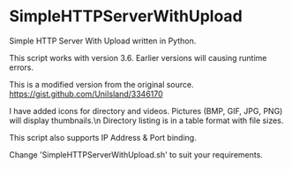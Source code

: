 # SimpleHTTPServerWithUpload
Simple HTTP Server With Upload written in Python.

This script works with version 3.6.
Earlier versions will causing runtime errors.

This is a modified version from the original source.
https://gist.github.com/UniIsland/3346170

I have added icons for directory and videos.
Pictures (BMP, GIF, JPG, PNG) will display thumbnails.\n
Directory listing is in a table format with file sizes.

This script also supports IP Address & Port binding.

Change 'SimpleHTTPServerWithUpload.sh' to suit your requirements.
